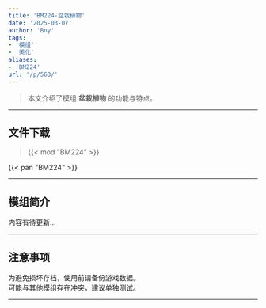 ```yaml
---
title: 'BM224-盆栽植物'
date: '2025-03-07'
author: 'Bny'
tags:
- '模组'
- '美化'
aliases:
- 'BM224'
url: '/p/563/'
---
```


> 本文介绍了模组 **盆栽植物** 的功能与特点。

---

## 文件下载  

> {{< mod "BM224" >}}  

{{< pan "BM224" >}}  

---

## 模组简介

>  
内容有待更新...  

---

## 注意事项

>  
为避免损坏存档，使用前请备份游戏数据。  
可能与其他模组存在冲突，建议单独测试。  

---

